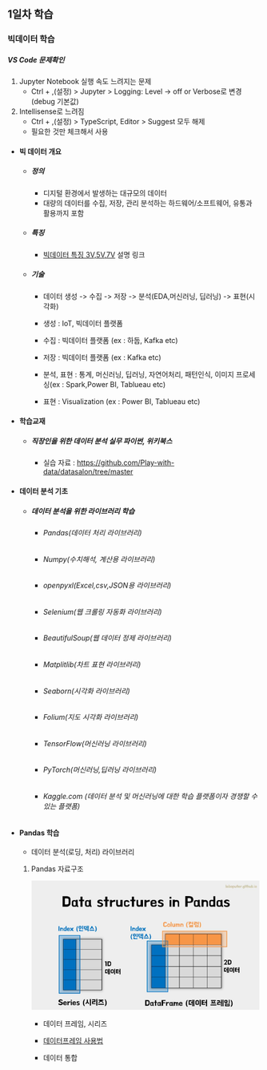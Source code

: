 ## 1일차 학습

### 빅데이터 학습
##### VS Code 문제확인
1. Jupyter Notebook 실행 속도 느려지는 문제
    - Ctrl + ,(설정) > Jupyter > Logging: Level -> off or Verbose로 변경(debug 기본값)
2. Intellisense로 느려짐
    - Ctrl + ,(설정) > TypeScript, Editor > Suggest 모두 해제
    - 필요한 것만 체크해서 사용


- #### 빅 데이터 개요
    - ##### 정의
        * 디지털 환경에서 발생하는 대규모의 데이터
        * 대량의 데이터를 수집, 저장, 관리 분석하는 하드웨어/소프트웨어, 유통과 활용까지 포함

    - ##### 특징
        * [빅데이터 특징 3V,5V,7V](https://velog.io/@garam/DE-%EB%B9%85%EB%8D%B0%EC%9D%B4%ED%84%B0%EC%9D%98-%ED%8A%B9%EC%A7%953V-5V-7V) 설명 링크

    - ##### 기술
        * 데이터 생성 -> 수집 -> 저장 -> 분석(EDA,머신러닝, 딥러닝) -> 표현(시각화)

        * 생성 : IoT, 빅데이터 플랫폼
        * 수집 : 빅데이터 플랫폼 (ex : 하둡, Kafka etc)
        * 저장 : 빅데이터 플랫폼 (ex : Kafka etc)
        * 분석, 표현 : 통계, 머신러닝, 딥러닝, 자연어처리, 패턴인식, 이미지 프로세싱(ex : Spark,Power BI, Tablueau etc)
        * 표현 : Visualization (ex : Power BI, Tablueau etc)

- #### 학습교재
    - ##### 직장인을 위한 데이터 분석 실무 파이썬, 위키북스
        * 실습 자료 : https://github.com/Play-with-data/datasalon/tree/master

- #### 데이터 분석 기초
    - ##### 데이터 분석을 위한 라이브러리 학습

        - ###### Pandas(데이터 처리 라이브러리)
        - ###### Numpy(수치해석, 계산용 라이브러리)
        - ###### openpyxl(Excel,csv,JSON용 라이브러리)
        - ###### Selenium(웹 크롤링 자동화 라이브러리)
        - ###### BeautifulSoup(웹 데이터 정제 라이브러리)
        - ###### Matplitlib(차트 표현 라이브러리)
        - ###### Seaborn(시각화 라이브러리)
        - ###### Folium(지도 시각화 라이브러리)
        - ###### TensorFlow(머신러닝 라이브러리)
        - ###### PyTorch(머신러닝,딥러닝 라이브러리)
        - ###### Kaggle.com (데이터 분석 및 머신러닝에 대한 학습 플랫폼이자 경쟁할 수 있는 플랫폼)

- #### Pandas 학습
    - 데이터 분석(로딩, 처리) 라이브러리

    1. Pandas 자료구조

        ![자료구조](https://raw.githubusercontent.com/KangJeongTaek/bigdata-analysis-2024/main/images/ba001.png)

        - 데이터 프레임, 시리즈

        - [데이터프레임 사용법](https://github.com/KangJeongTaek/bigdata-analysis-2024/main/da01_pandas_basic.ipynb)

        - 데이터 통합

